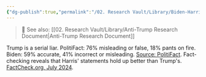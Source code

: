 ```yaml
---
{"dg-publish":true,"permalink":"/02. Research Vault/Library/Biden-Harris/Truth Test/","tags":["research"],"created":"2025-10-29T14:44:17.802-04:00","updated":"2025-10-29T14:45:15.270-04:00"}
---
```


> 🔗 See also: [[02. Research Vault/Library/Anti-Trump Research Document\|Anti-Trump Research Document]]

Trump is a serial liar. PolitiFact: 76% misleading or false, 18% pants on fire. Biden: 59% accurate, 41% incorrect or misleading. [Source: PolitiFact](https://www.politifact.com/article/2024/feb/01/what-politifact-learned-from-1000-fact-checks-of-don/). Fact-checking reveals that Harris' statements hold up better than Trump's. [FactCheck.org, July 2024](https://www.factcheck.org/2024/07/factchecking-vice-president-kamala-harris).